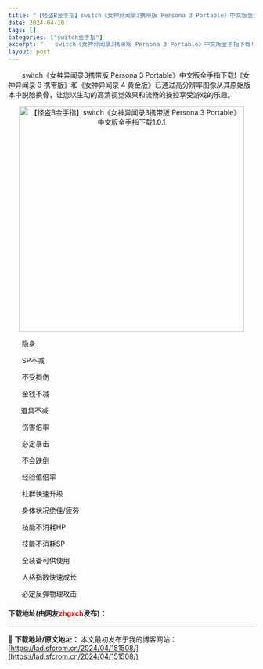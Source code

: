 ```yaml
---
title: "【怪盗B金手指】switch《女神异闻录3携带版 Persona 3 Portable》中文版金手指下载1.0.1"
date: 2024-04-10
tags: []
categories: ["switch金手指"]
excerpt: "　　switch《女神异闻录3携带版 Persona 3 Portable》中文版金手指下载!《女神异闻录 3 携带版》和《女神异闻录 4 黄金版》已通过高分辨率图像从其原始版本中脱胎换骨，让您以生动的高清视觉效果和流畅的操控享受游戏的乐趣。 　　隐身 　　SP不减 　　不受损伤 　　金钱不减 　&amp;&hellip;"
layout: post
---
```


 <p>　　switch《女神异闻录3携带版 Persona 3 Portable》中文版金手指下载!《女神异闻录 3 携带版》和《女神异闻录 4 黄金版》已通过高分辨率图像从其原始版本中脱胎换骨，让您以生动的高清视觉效果和流畅的操控享受游戏的乐趣。</p> <p align="center"><img align="" border="0" src="https://lad.sfcrom.cn/wp-content/uploads/2024/04/20240410_6615e7118f3b1.webp" width="460" alt="【怪盗B金手指】switch《女神异闻录3携带版 Persona 3 Portable》中文版金手指下载1.0.1" /></p> <p>　　隐身</p> <p>　　SP不减</p> <p>　　不受损伤</p> <p>　　金钱不减</p> <p>　&nbsp; &nbsp;道具不减</p> <p>　　伤害倍率</p> <p>　　必定暴击</p> <p>　　不会跌倒</p> <p>　　经验值倍率</p> <p>　　社群快速升级</p> <p>　　身体状况绝佳/疲劳</p> <p>　　技能不消耗HP</p> <p>　　技能不消耗SP</p> <p>　　全装备可供使用</p> <p>　　人格指数快速成长</p> <p>　　必定反弹物理攻击</p> <p><h4>下载地址(由网友<font color="red">zhgxch</font>发布)：</h4></p> 

---
📖 **下载地址/原文地址：** 本文最初发布于我的博客网站：[https://lad.sfcrom.cn/2024/04/151508/](https://lad.sfcrom.cn/2024/04/151508/)
